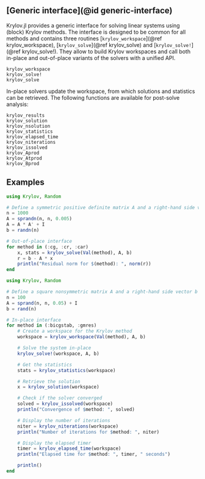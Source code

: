 ## [Generic interface](@id generic-interface)

Krylov.jl provides a generic interface for solving linear systems using (block) Krylov methods.
The interface is designed to be common for all methods and contains three routines [`krylov_workspace`](@ref krylov_workspace), [`krylov_solve`](@ref krylov_solve) and [`krylov_solve!`](@ref krylov_solve!).
They allow to build Krylov workspaces and call both in-place and out-of-place variants of the solvers with a unified API.

```@docs
krylov_workspace
krylov_solve!
krylov_solve
```

In-place solvers update the workspace, from which solutions and statistics can be retrieved.
The following functions are available for post-solve analysis:

```@docs
krylov_results
krylov_solution
krylov_nsolution
krylov_statistics
krylov_elapsed_time
krylov_niterations
krylov_issolved
krylov_Aprod
krylov_Atprod
krylov_Bprod
```

## Examples

```julia
using Krylov, Random

# Define a symmetric positive definite matrix A and a right-hand side vector b
n = 1000
A = sprandn(n, n, 0.005)
A = A * A' + I
b = randn(n)

# Out-of-place interface
for method in (:cg, :cr, :car)
    x, stats = krylov_solve(Val(method), A, b)
    r = b - A * x
    println("Residual norm for $(method): ", norm(r))
end
```

```julia
using Krylov, Random

# Define a square nonsymmetric matrix A and a right-hand side vector b
n = 100
A = sprand(n, n, 0.05) + I
b = rand(n)

# In-place interface
for method in (:bicgstab, :gmres)
    # Create a workspace for the Krylov method
    workspace = krylov_workspace(Val(method), A, b)

    # Solve the system in-place
    krylov_solve!(workspace, A, b)

    # Get the statistics
    stats = krylov_statistics(workspace)

    # Retrieve the solution
    x = krylov_solution(workspace)

    # Check if the solver converged
    solved = krylov_issolved(workspace)
    println("Convergence of $method: ", solved)

    # Display the number of iterations
    niter = krylov_niterations(workspace)
    println("Number of iterations for $method: ", niter)

    # Display the elapsed timer
    timer = krylov_elapsed_time(workspace)
    println("Elapsed time for $method: ", timer, " seconds")

    println()
end
```
